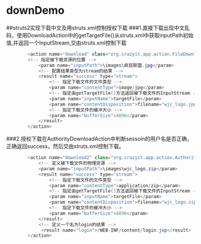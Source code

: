 # downDemo
##struts2实现下载中文及用struts.xml控制授权下载
###1.直接下载出现中文乱码，使用DownloadAction中的getTargetFile()从struts.xml中获取inputPath初始值,并返回一个InputStream,交由struts.xml控制下载
```java
  		<action name="download" class="org.crazyit.app.action.FileDownloadAction">
		<!-- 指定被下载资源的位置 -->
			<param name="inputPath">\images\疯狂联盟.jpg</param>
			<!-- 配置结果类型为stream的结果 -->
			<result name="success" type="stream">
				<!-- 指定下载文件的文件类型 -->
				<param name="contentType">image/jpg</param>
				<!-- 指定由getTargetFile()方法返回被下载文件的InputStream -->
				<param name="inputName">targetFile</param>
				<param name="contentDisposition">filename="wjc_logo.jpg"</param>
				<!-- 指定下载文件的缓冲大小 -->
				<param name="bufferSize">4096</param>
			</result>
		</action>
```
###2.授权下载在AuthorityDownloadAction中判断sessoin的用户名是否正确，正确返回success，然后交由struts.xml控制下载。
```java
  		<action name="download2" class="org.crazyit.app.action.AuthorityDownAction">
			<!-- 定义被下载文件的物理资源 -->
			<param name="inputPath">\images\wjc_logo.zip</param>
			<result name="success" type="stream">
				<!-- 指定下载文件的文件类型 -->
				<param name="contentType">application/zip</param>
				<!-- 指定由getTargetFile()方法返回被下载文件的InputStream -->
				<param name="inputName">targetFile</param>
				<param name="contentDisposition">filename="wjc_logo.zip"</param>
				<!-- 指定下载文件的缓冲大小 -->
				<param name="bufferSize">4096</param>
			</result>
			<!-- 定义一个名为login的结果 -->
			 <result name="login">/WEB-INF/content/login.jsp</result>
		</action>
```
